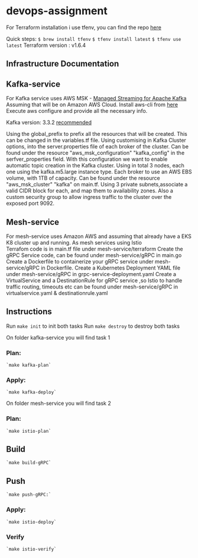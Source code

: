 # devops-assignment
For Terraform installation i use tfenv, you can find the repo [here](https://github.com/tfutils/tfenv#terraform-version-file)

Quick steps:
`$ brew install tfenv`
`$ tfenv install latest`
`$ tfenv use latest`
Terraform version : v1.6.4

## Infrastructure Documentation
## Kafka-service

For Kafka service uses AWS MSK - [Managed Streaming for Apache Kafka](https://aws.amazon.com/msk/) 
Assuming that will be on Amazon AWS Cloud. 
Install aws-cli from [here](https://docs.aws.amazon.com/cli/latest/userguide/getting-started-install.html) 
Execute aws configure and provide all the necessary info. 

Kafka version: 3.3.2 [recommended](https://docs.aws.amazon.com/msk/latest/developerguide/supported-kafka-versions.html#3.3.2)

Using the global_prefix to prefix all the resources that will be created. This can be changed in the variables.tf file. 
Using customising in Kafka Cluster options, into the server.properties file of each broker of the cluster. Can be found under the resource "aws_msk_configuration" "kafka_config" in the serfver_properties field. With this configuration we want to enable automatic topic creation in the Kafka cluster. 
Using in total 3 nodes, each one using the kafka.m5.large instance type. Each broker to use an AWS EBS volume, with 1TB of capacity. Can be found under the resource "aws_msk_cluster" "kafka" on main.tf. 
Using 3 private subnets,associate a valid CIDR block for each, and map them to availability zones. Also a custom security group  to allow ingress traffic to the cluster over the exposed port 9092. 

## Mesh-service
For mesh-service uses Amazon AWS and assuming that already have a EKS K8 cluster up and running. 
As mesh services using Istio  
Terrafom code is in main.tf file under mesh-service/terraform 
Create the gRPC Service code, can be found under mesh-service/gRPC in main.go 
Create a Dockerfile to containerize your gRPC service under mesh-service/gRPC in Dockerfile. 
Create a Kubernetes Deployment YAML file under mesh-service/gRPC in grpc-service-deployment.yaml 
Create a VirtualService and a DestinationRule for gRPC service ,so Istio to handle traffic routing, timeouts etc 
can be found under mesh-service/gRPC in virtualservice.yaml & destinationrule.yaml 


## Instructions 

Run `make init` to init both tasks
Run `make destroy` to destroy both tasks

On folder kafka-service you will find task 1
### Plan: 
    `make kafka-plan`
### Apply:
    `make kafka-deploy`

On folder mesh-service you will find task 2
### Plan: 
    `make istio-plan`
## Build 
    `make build-gRPC`
## Push
    `make push-gRPC:`
### Apply:
    `make istio-deploy`
### Verify
    `make istio-verify`
    